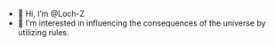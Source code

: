 - 👋 Hi, I’m @Loch-Z
- 👀 I'm interested in influencing the consequences of the universe by utilizing rules.


<!---
Loch-Z/Loch-Z is a ✨ special ✨ repository because its `README.md` (this file) appears on your GitHub profile.
You can click the Preview link to take a look at your changes.
--->
